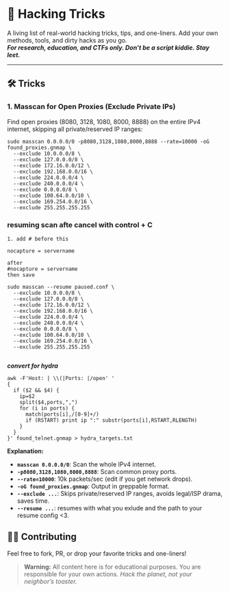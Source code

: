 
# 🦾 Hacking Tricks

A living list of real-world hacking tricks, tips, and one-liners. Add your own methods, tools, and dirty hacks as you go.  
**_For research, education, and CTFs only. Don’t be a script kiddie. Stay leet._**

---

## 🛠️ Tricks

### 1. Masscan for Open Proxies (Exclude Private IPs)

Find open proxies (8080, 3128, 1080, 8000, 8888) on the entire IPv4 internet, skipping all private/reserved IP ranges:


```
sudo masscan 0.0.0.0/0 -p8080,3128,1080,8000,8888 --rate=10000 -oG found_proxies.gnmap \
  --exclude 10.0.0.0/8 \
  --exclude 127.0.0.0/8 \
  --exclude 172.16.0.0/12 \
  --exclude 192.168.0.0/16 \
  --exclude 224.0.0.0/4 \
  --exclude 240.0.0.0/4 \
  --exclude 0.0.0.0/8 \
  --exclude 100.64.0.0/10 \
  --exclude 169.254.0.0/16 \
  --exclude 255.255.255.255
````
### resuming scan afte cancel with control + C
```
1. add # before this

nocapture = servername

after
#nocapture = servername
then save

sudo masscan --resume paused.conf \
  --exclude 10.0.0.0/8 \
  --exclude 127.0.0.0/8 \
  --exclude 172.16.0.0/12 \
  --exclude 192.168.0.0/16 \
  --exclude 224.0.0.0/4 \
  --exclude 240.0.0.0/4 \
  --exclude 0.0.0.0/8 \
  --exclude 100.64.0.0/10 \
  --exclude 169.254.0.0/16 \
  --exclude 255.255.255.255


```

***convert for hydra*** 

```
awk -F'Host: | \\(|Ports: |/open' '
{
  if ($2 && $4) {
    ip=$2
    split($4,ports,",")
    for (i in ports) {
      match(ports[i],/[0-9]+/)
      if (RSTART) print ip ":" substr(ports[i],RSTART,RLENGTH)
    }
  }
}' found_telnet.gnmap > hydra_targets.txt
```




**Explanation:**

* **`masscan 0.0.0.0/0`**: Scan the whole IPv4 internet.
* **`-p8080,3128,1080,8000,8888`**: Scan common proxy ports.
* **`--rate=10000`**: 10k packets/sec (edit if you get network drops).
* **`-oG found_proxies.gnmap`**: Output in greppable format.
* **`--exclude ...`**: Skips private/reserved IP ranges, avoids legal/ISP drama, saves time.
* **`--resume ...`**: resumes with what you exlude and the path to your resume config <3.


## 🧑‍💻 Contributing

Feel free to fork, PR, or drop your favorite tricks and one-liners!

> **Warning:**
> All content here is for educational purposes. You are responsible for your own actions.
> *Hack the planet, not your neighbor’s toaster.*
